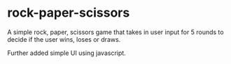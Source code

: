 # rock-paper-scissors

A simple rock, paper, scissors game that takes in user input for 5 rounds to decide if the user wins, loses or draws.

Further added simple UI using javascript.